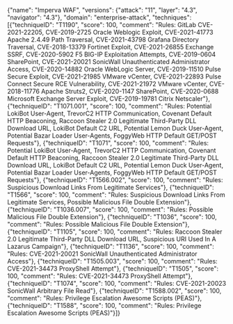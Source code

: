 {"name": "Imperva WAF", "versions": {"attack": "11", "layer": "4.3", "navigator": "4.3"}, "domain": "enterprise-attack", "techniques": [{"techniqueID": "T1190", "score": 100, "comment": "Rules: GitLab CVE-2021-22205, CVE-2019-2725 Oracle Weblogic Exploit, CVE-2021-41773 Apache 2.4.49 Path Traversal, CVE-2021-43798 Grafana Directory Traversal, CVE-2018-13379 Fortinet Exploit, CVE-2021-26855 Exchange SSRF, CVE-2020-5902 F5 BIG-IP Exploitation Attempts, CVE-2019-0604 SharePoint, CVE-2021-20021 SonicWall Unauthenticated Administrator Access, CVE-2020-14882 Oracle WebLogic Server, CVE-2019-11510 Pulse Secure Exploit, CVE-2021-21985 VMware vCenter, CVE-2021-22893 Pulse Connect Secure RCE Vulnerability, CVE-2021-21972 VMware vCenter, CVE-2018-11776 Apache Struts2, CVE-2020-1147 SharePoint, CVE-2020-0688 Microsoft Exchange Server Exploit, CVE-2019-19781 Citrix Netscaler"}, {"techniqueID": "T1071.001", "score": 100, "comment": "Rules: Potential LokiBot User-Agent, TrevorC2 HTTP Communication, Covenant Default HTTP Beaconing, Raccoon Stealer 2.0 Legitimate Third-Party DLL Download URL, LokiBot Default C2 URL, Potential Lemon Duck User-Agent, Potential Bazar Loader User-Agents, FoggyWeb HTTP Default GET/POST Requests"}, {"techniqueID": "T1071", "score": 100, "comment": "Rules: Potential LokiBot User-Agent, TrevorC2 HTTP Communication, Covenant Default HTTP Beaconing, Raccoon Stealer 2.0 Legitimate Third-Party DLL Download URL, LokiBot Default C2 URL, Potential Lemon Duck User-Agent, Potential Bazar Loader User-Agents, FoggyWeb HTTP Default GET/POST Requests"}, {"techniqueID": "T1566.002", "score": 100, "comment": "Rules: Suspicious Download Links From Legitimate Services"}, {"techniqueID": "T1566", "score": 100, "comment": "Rules: Suspicious Download Links From Legitimate Services, Possible Malicious File Double Extension"}, {"techniqueID": "T1036.007", "score": 100, "comment": "Rules: Possible Malicious File Double Extension"}, {"techniqueID": "T1036", "score": 100, "comment": "Rules: Possible Malicious File Double Extension"}, {"techniqueID": "T1105", "score": 100, "comment": "Rules: Raccoon Stealer 2.0 Legitimate Third-Party DLL Download URL, Suspicious URI Used In A Lazarus Campaign"}, {"techniqueID": "T1136", "score": 100, "comment": "Rules: CVE-2021-20021 SonicWall Unauthenticated Administrator Access"}, {"techniqueID": "T1505.003", "score": 100, "comment": "Rules: CVE-2021-34473 ProxyShell Attempt"}, {"techniqueID": "T1505", "score": 100, "comment": "Rules: CVE-2021-34473 ProxyShell Attempt"}, {"techniqueID": "T1074", "score": 100, "comment": "Rules: CVE-2021-20023 SonicWall Arbitrary File Read"}, {"techniqueID": "T1588.002", "score": 100, "comment": "Rules: Privilege Escalation Awesome Scripts (PEAS)"}, {"techniqueID": "T1588", "score": 100, "comment": "Rules: Privilege Escalation Awesome Scripts (PEAS)"}]}
